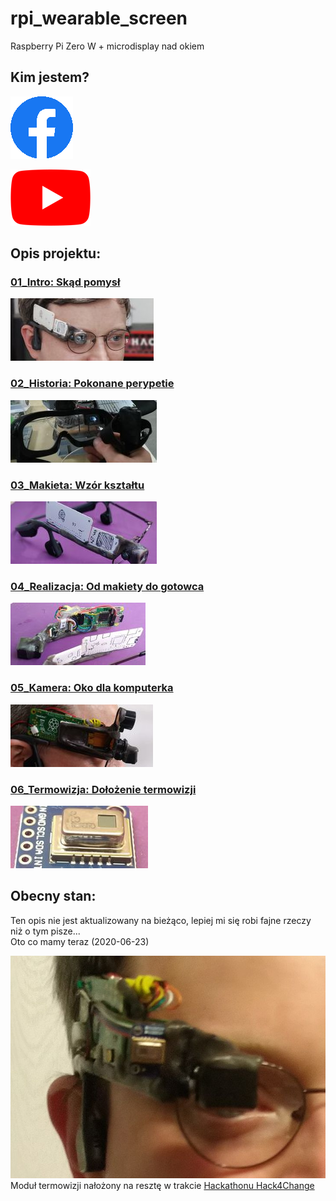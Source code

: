 # rpi_wearable_screen
Raspberry Pi Zero W + microdisplay nad okiem

## Kim jestem?

[![Facebook kmamert](_pics/ic_facebook.png)](https://www.facebook.com/kmamert/)

[![Youtube, Krzysztof Stankiewicz](_pics/ic_youtube.png)](https://www.youtube.com/channel/UCs3_EnbahHUuPsubvT-ekfg/videos)



## Opis projektu:

### [01_Intro:	Skąd pomysł](01_Intro.md)
[![](_pics/index/tn_sec01.jpg)](01_Intro.md)

### [02_Historia:	Pokonane perypetie](02_Historia.md)
[![](_pics/index/tn_sec02.jpg)](02_Historia.md)

### [03_Makieta:	Wzór kształtu](03_Makieta.md)
[![](_pics/index/tn_sec03.jpg)](03_Makieta.md)

### [04_Realizacja:	Od makiety do gotowca](04_Realizacja.md)
[![](_pics/index/tn_sec04.jpg)](04_Realizacja.md)

### [05_Kamera:	Oko dla komputerka](05_Kamera.md)
[![](_pics/index/tn_sec05.jpg)](05_Kamera.md)

### [06_Termowizja:	Dołożenie termowizji](06_Termowizja.md)
[![](_pics/index/tn_sec06.jpg)](05_Termowizja.md)



## Obecny stan:
Ten opis nie jest aktualizowany na bieżąco, lepiej mi się robi fajne rzeczy niż o tym pisze...<br>
Oto co mamy teraz (2020-06-23)<br>

![Termowizja](_pics/pic_with_thermal_closeup_01.jpg)<br>
Moduł termowizji nałożony na resztę w trakcie [Hackathonu Hack4Change](https://hack4change.tech/)<br>